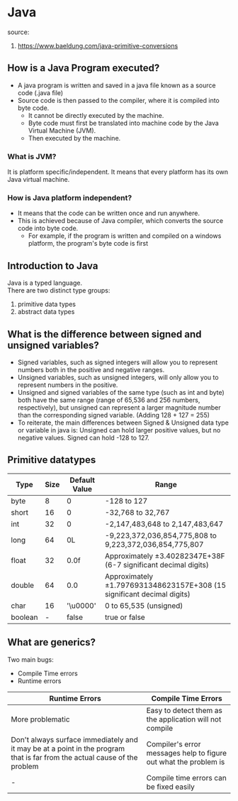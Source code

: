 # Java
source: 
1. https://www.baeldung.com/java-primitive-conversions

## How is a Java Program executed?
- A java program is written and saved in a java file known as a source code (.java file)
- Source code is then passed to the compiler, where it is compiled into byte code.
  - It cannot be directly executed by the machine.
  - Byte code must first be translated into machine code by the Java Virtual Machine (JVM).
  - Then executed by the machine.
    
### What is JVM?
It is platform specific/independent. It means that every platform has its own Java virtual machine.

### How is Java platform independent?
- It means that the code can be written once and run anywhere.
- This is achieved because of Java compiler, which converts the source code into byte code.
  - For example, if the program is written and compiled on a windows platform, the program's byte code is first 

## Introduction to Java
Java is a typed language. \
There are two distinct type groups:
1. primitive data types
2. abstract data types

## What is the difference between signed and unsigned variables?
- Signed variables, such as signed integers will allow you to represent numbers both in the positive and negative ranges.
- Unsigned variables, such as unsigned integers, will only allow you to represent numbers in the positive.
- Unsigned and signed variables of the same type (such as int and byte) both have the same range (range of 65,536 and 256 numbers, respectively), but unsigned can represent a larger magnitude number than the corresponding signed variable.
(Adding 128 + 127 = 255)
- To reiterate, the main differences between Signed & Unsigned data type or variable in java is:
  Unsigned can hold larger positive values, but no negative values.
  Signed can hold -128 to 127.
## Primitive datatypes
<table>
 <thead>
  <tr>
   <th>Type</th><th>Size</th><th>Default Value</th><th>Range</th>
  </tr>
 </thead>
 <tbody>
  <tr>
   <td>byte</td><td>8</td><td>0</td><td>-128 to 127</td>
  </tr>
  <tr>
   <td>short</td><td>16</td><td>0</td><td>-32,768 to 32,767</td>
  </tr>
  <tr>
   <td>int</td><td>32</td><td>0</td><td>-2,147,483,648 to 2,147,483,647</td>
  </tr>
  <tr>
   <td>long</td><td>64</td><td>0L</td><td>-9,223,372,036,854,775,808 to 9,223,372,036,854,775,807</td>
  </tr>
  <tr>
   <td>float</td><td>32</td><td>0.0f</td><td>Approximately ±3.40282347E+38F (6-7 significant decimal digits)</td>
  </tr>
  <tr>
   <td>double</td><td>64</td><td>0.0</td><td>Approximately ±1.7976931348623157E+308 (15 significant decimal digits)</td>
  </tr>
  <tr>
   <td>char</td><td>16</td><td>'\u0000'</td><td>0 to 65,535 (unsigned)</td>
  </tr>
  <tr>
   <td>boolean</td><td>-</td><td>false</td><td>true or false</td>
  </tr>
 </tbody>
</table>

## What are generics?
Two main bugs:
- Compile Time errors
- Runtime errors

<table>
 <thead>
  <tr>
   <th>Runtime Errors</th><th>Compile Time Errors</th>
  </tr>
 </thead>
 <tbody>
  <tr>
   <td>More problematic</td><td>Easy to detect them as the application will not compile</td>
  </tr>
  <tr>
   <td>Don't always surface immediately and it may be at a point in the program that is far from the actual cause of the problem</td><td>Compiler's error messages help to figure out what the problem is</td>
  </tr>
  <tr>
    <td>-</td><td>Compile time errors can be fixed easily</td>
  </tr>
 </tbody>
</table>
